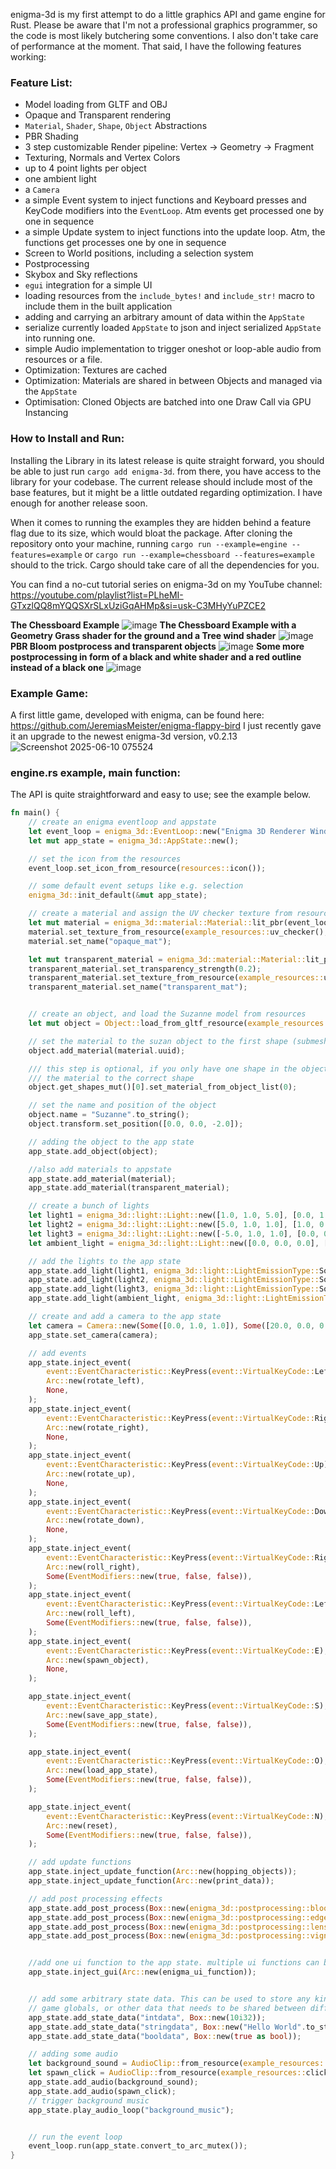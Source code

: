 enigma-3d is my first attempt to do a little graphics API and game engine for Rust.
Please be aware that I'm not a professional graphics programmer, so the code is most likely butchering some conventions. I also don't take care of performance at the moment. That said, I have the following features working:

### Feature List:
- Model loading from GLTF and OBJ
- Opaque and Transparent rendering
- `Material`, `Shader`, `Shape`, `Object` Abstractions
- PBR Shading
- 3 step customizable Render pipeline: Vertex -> Geometry -> Fragment 
- Texturing, Normals and Vertex Colors
- up to 4 point lights per object
- one ambient light
- a `Camera`
- a simple Event system to inject functions and Keyboard presses and KeyCode modifiers into the `EventLoop`. Atm events get processed one by one in sequence
- a simple Update system to inject functions into the update loop. Atm, the functions get processes one by one in sequence
- Screen to World positions, including a selection system
- Postprocessing
- Skybox and Sky reflections
- `egui` integration for a simple UI
- loading resources from the `include_bytes!` and `include_str!` macro to include them in the built application
- adding and carrying an arbitrary amount of data within the `AppState`
- serialize currently loaded `AppState` to json and inject serialized `AppState` into running one.
- simple Audio implementation to trigger oneshot or loop-able audio from resources or a file.
- Optimization: Textures are cached
- Optimization: Materials are shared in between Objects and managed via the `AppState`
- Optimisation: Cloned Objects are batched into one Draw Call via GPU Instancing 

### How to Install and Run:
Installing the Library in its latest release is quite straight forward, you should be able to just run `cargo add enigma-3d`. from there, you have access to the library for your codebase.
The current release should include most of the base features, but it might be a little outdated regarding optimization. I have enough for another release soon.

When it comes to running the examples they are hidden behind a feature flag due to its size, which would bloat the package. After cloning the repository onto your machine, running `cargo run --example=engine --features=example` or `cargo run --example=chessboard --features=example` should to the trick.
Cargo should take care of all the dependencies for you.

You can find a no-cut tutorial series on enigma-3d on my YouTube channel: https://youtube.com/playlist?list=PLheMI-GTxzlQQ8mYQQSXrSLxUziGqAHMp&si=usk-C3MHyYuPZCE2

**The Chessboard Example**
![image](https://github.com/user-attachments/assets/59d69fc6-e6ba-4854-a7bd-d266bd52855e)
**The Chessboard Example with a Geometry Grass shader for the ground and a Tree wind shader**
![image](https://github.com/user-attachments/assets/908f0264-b90c-42cf-8f99-f29317c8ee05)
**PBR Bloom postprocess and transparent objects**
![image](https://github.com/JeremiasMeister/enigma/assets/85162425/1d465331-c442-4c95-a472-ecfb9e58950c)
**Some more postprocessing in form of a black and white shader and a red outline instead of a black one**
![image](https://github.com/JeremiasMeister/enigma/assets/19373094/9003a00e-f52c-4692-b7b7-e387b780d456)

### Example Game:
A first little game, developed with enigma, can be found here: https://github.com/JeremiasMeister/enigma-flappy-bird
I just recently gave it an upgrade to the newest enigma-3d version, v0.2.13
![Screenshot 2025-06-10 075524](https://github.com/user-attachments/assets/c7c1ccc2-7dac-4e62-bfa0-c654e82e011b)



### engine.rs example, main function:
The API is quite straightforward and easy to use; see the example below.
```rust
fn main() {
    // create an enigma eventloop and appstate
    let event_loop = enigma_3d::EventLoop::new("Enigma 3D Renderer Window", 1080, 720);
    let mut app_state = enigma_3d::AppState::new();

    // set the icon from the resources
    event_loop.set_icon_from_resource(resources::icon());

    // some default event setups like e.g. selection
    enigma_3d::init_default(&mut app_state);

    // create a material and assign the UV checker texture from resources
    let mut material = enigma_3d::material::Material::lit_pbr(event_loop.get_display_clone(), false);
    material.set_texture_from_resource(example_resources::uv_checker(), enigma_3d::material::TextureType::Albedo);
    material.set_name("opaque_mat");

    let mut transparent_material = enigma_3d::material::Material::lit_pbr(event_loop.get_display_clone(), true);
    transparent_material.set_transparency_strength(0.2);
    transparent_material.set_texture_from_resource(example_resources::uv_checker(), enigma_3d::material::TextureType::Albedo);
    transparent_material.set_name("transparent_mat");


    // create an object, and load the Suzanne model from resources
    let mut object = Object::load_from_gltf_resource(example_resources::suzanne(), None);

    // set the material to the suzan object to the first shape (submesh) slot
    object.add_material(material.uuid);

    /// this step is optional, if you only have one shape in the object, but if you have multiple you might want to assign
    /// the material to the correct shape
    object.get_shapes_mut()[0].set_material_from_object_list(0);

    // set the name and position of the object
    object.name = "Suzanne".to_string();
    object.transform.set_position([0.0, 0.0, -2.0]);

    // adding the object to the app state
    app_state.add_object(object);

    //also add materials to appstate
    app_state.add_material(material);
    app_state.add_material(transparent_material);

    // create a bunch of lights
    let light1 = enigma_3d::light::Light::new([1.0, 1.0, 5.0], [0.0, 1.0, 0.0], 100.0, Some([1.0, 0.0, 0.0]), false);
    let light2 = enigma_3d::light::Light::new([5.0, 1.0, 1.0], [1.0, 0.0, 0.0], 100.0, None, false);
    let light3 = enigma_3d::light::Light::new([-5.0, 1.0, 1.0], [0.0, 0.0, 1.0], 100.0, None, false);
    let ambient_light = enigma_3d::light::Light::new([0.0, 0.0, 0.0], [1.0, 1.0, 1.0], 0.1, None, false);

    // add the lights to the app state
    app_state.add_light(light1, enigma_3d::light::LightEmissionType::Source);
    app_state.add_light(light2, enigma_3d::light::LightEmissionType::Source);
    app_state.add_light(light3, enigma_3d::light::LightEmissionType::Source);
    app_state.add_light(ambient_light, enigma_3d::light::LightEmissionType::Ambient); // only one ambient light is supported atm

    // create and add a camera to the app state
    let camera = Camera::new(Some([0.0, 1.0, 1.0]), Some([20.0, 0.0, 0.0]), Some(90.0), Some(16. / 9.), Some(0.01), Some(1024.));
    app_state.set_camera(camera);

    // add events
    app_state.inject_event(
        event::EventCharacteristic::KeyPress(event::VirtualKeyCode::Left),
        Arc::new(rotate_left),
        None,
    );
    app_state.inject_event(
        event::EventCharacteristic::KeyPress(event::VirtualKeyCode::Right),
        Arc::new(rotate_right),
        None,
    );
    app_state.inject_event(
        event::EventCharacteristic::KeyPress(event::VirtualKeyCode::Up),
        Arc::new(rotate_up),
        None,
    );
    app_state.inject_event(
        event::EventCharacteristic::KeyPress(event::VirtualKeyCode::Down),
        Arc::new(rotate_down),
        None,
    );
    app_state.inject_event(
        event::EventCharacteristic::KeyPress(event::VirtualKeyCode::Right),
        Arc::new(roll_right),
        Some(EventModifiers::new(true, false, false)),
    );
    app_state.inject_event(
        event::EventCharacteristic::KeyPress(event::VirtualKeyCode::Left),
        Arc::new(roll_left),
        Some(EventModifiers::new(true, false, false)),
    );
    app_state.inject_event(
        event::EventCharacteristic::KeyPress(event::VirtualKeyCode::E),
        Arc::new(spawn_object),
        None,
    );

    app_state.inject_event(
        event::EventCharacteristic::KeyPress(event::VirtualKeyCode::S),
        Arc::new(save_app_state),
        Some(EventModifiers::new(true, false, false)),
    );

    app_state.inject_event(
        event::EventCharacteristic::KeyPress(event::VirtualKeyCode::O),
        Arc::new(load_app_state),
        Some(EventModifiers::new(true, false, false)),
    );

    app_state.inject_event(
        event::EventCharacteristic::KeyPress(event::VirtualKeyCode::N),
        Arc::new(reset),
        Some(EventModifiers::new(true, false, false)),
    );

    // add update functions
    app_state.inject_update_function(Arc::new(hopping_objects));
    app_state.inject_update_function(Arc::new(print_data));

    // add post processing effects
    app_state.add_post_process(Box::new(enigma_3d::postprocessing::bloom::Bloom::new(&event_loop.display.clone(), 0.9, 15)));
    app_state.add_post_process(Box::new(enigma_3d::postprocessing::edge::Edge::new(&event_loop.display.clone(), 0.8, [1.0, 0.0, 0.0])));
    app_state.add_post_process(Box::new(enigma_3d::postprocessing::lens_dirt::LensDirt::new(&event_loop.display, resources::lens_dirt_texture(), 2.0, [800.0, 800.0], 2.0)));
    app_state.add_post_process(Box::new(enigma_3d::postprocessing::vignette::Vignette::new(&event_loop.display.clone(), 0.2, 0.5, [0.0, 0.0, 0.0], 0.8)));


    //add one ui function to the app state. multiple ui functions can be added modularly
    app_state.inject_gui(Arc::new(enigma_ui_function));


    // add some arbitrary state data. This can be used to store any kind of data in the app state
    // game globals, or other data that needs to be shared between different parts of the application
    app_state.add_state_data("intdata", Box::new(10i32));
    app_state.add_state_data("stringdata", Box::new("Hello World".to_string() as String));
    app_state.add_state_data("booldata", Box::new(true as bool));

    // adding some audio
    let background_sound = AudioClip::from_resource(example_resources::background_music(), "background_music");
    let spawn_click = AudioClip::from_resource(example_resources::click_sound(), "spawn_click");
    app_state.add_audio(background_sound);
    app_state.add_audio(spawn_click);
    // trigger background music
    app_state.play_audio_loop("background_music");


    // run the event loop
    event_loop.run(app_state.convert_to_arc_mutex());
}

```
